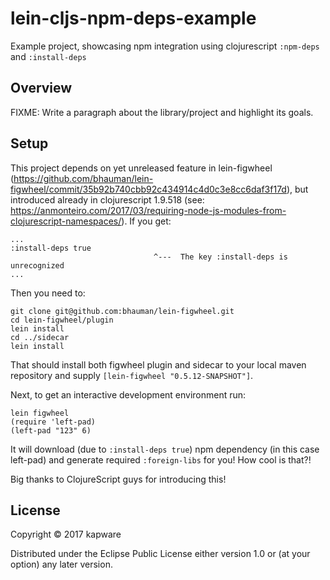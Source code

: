 # lein-cljs-npm-deps-example

Example project, showcasing npm integration using clojurescript `:npm-deps` and `:install-deps`

## Overview

FIXME: Write a paragraph about the library/project and highlight its goals.

## Setup

This project depends on yet unreleased feature in lein-figwheel (https://github.com/bhauman/lein-figwheel/commit/35b92b740cbb92c434914c4d0c3e8cc6daf3f17d), but introduced already in clojurescript 1.9.518 (see: https://anmonteiro.com/2017/03/requiring-node-js-modules-from-clojurescript-namespaces/). If you get:
```
...
:install-deps true
                                ^---  The key :install-deps is unrecognized
...
```

Then you need to:
```
git clone git@github.com:bhauman/lein-figwheel.git
cd lein-figwheel/plugin
lein install
cd ../sidecar
lein install
```
That should install both figwheel plugin and sidecar to your local maven repository and supply `[lein-figwheel "0.5.12-SNAPSHOT"]`.

Next, to get an interactive development environment run:
```
lein figwheel
(require 'left-pad)
(left-pad "123" 6)
```
It will download (due to `:install-deps true`) npm dependency (in this case left-pad) and generate required `:foreign-libs` for you!
How cool is that?!

Big thanks to ClojureScript guys for introducing this!

## License

Copyright © 2017 kapware

Distributed under the Eclipse Public License either version 1.0 or (at your option) any later version.
